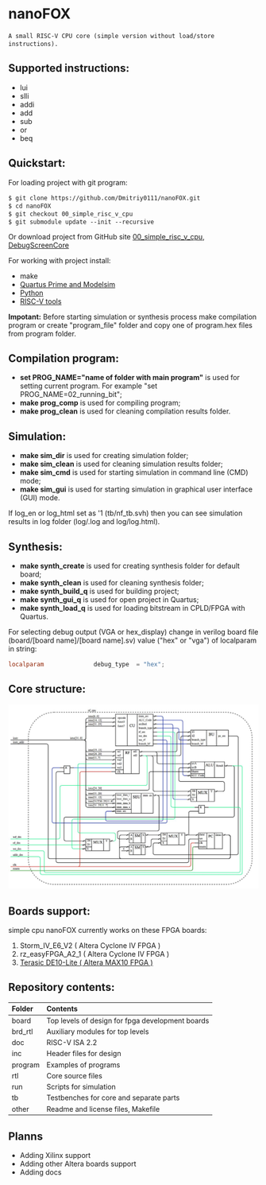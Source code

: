 # **nanoFOX**
    A small RISC-V CPU core (simple version without load/store instructions).
## Supported instructions:
*   lui
*   slli
*   addi
*   add
*   sub
*   or
*   beq

## Quickstart:
For loading project with git program:

    $ git clone https://github.com/Dmitriy0111/nanoFOX.git 
    $ cd nanoFOX 
    $ git checkout 00_simple_risc_v_cpu 
    $ git submodule update --init --recursive 

Or download project from GitHub site <a href="https://github.com/Dmitriy0111/nanoFOX">00_simple_risc_v_cpu</a>, <a href="https://github.com/Dmitriy0111/DebugScreenCore">DebugScreenCore</a>

For working with project install:
*   make
*   <a href="https://www.intel.ru/content/www/ru/ru/software/programmable/quartus-prime/download.html">Quartus Prime and Modelsim</a>
*   <a href="https://www.python.org/downloads/">Python</a>
*   <a href="https://github.com/gnu-mcu-eclipse/riscv-none-gcc/releases">RISC-V tools</a>

**Impotant:** Before starting simulation or synthesis process make compilation program or create "program_file" folder and copy one of program.hex files from program folder.

## Compilation program:
*   **set PROG_NAME="name of folder with main program"** is used for setting current program. For example "set PROG_NAME=02_running_bit";
*   **make prog_comp** is used for compiling program;
*   **make prog_clean** is used for cleaning compilation results folder.

## Simulation:
*   **make sim_dir** is used for creating simulation folder;
*   **make sim_clean** is used for cleaning simulation results folder;
*   **make sim_cmd** is used for starting simulation in command line (CMD) mode;
*   **make sim_gui** is used for starting simulation in graphical user interface (GUI) mode.

If log_en or log_html set as '1 (tb/nf_tb.svh) then you can see simulation results in log folder (log/.log and log/log.html).

## Synthesis:
*   **make synth_create** is used for creating synthesis folder for default board;
*   **make synth_clean** is used for cleaning synthesis folder;
*   **make synth_build_q** is used for building project;
*   **make synth_gui_q** is used for open project in Quartus;
*   **make synth_load_q** is used for loading bitstream in CPLD/FPGA with Quartus.

For selecting debug output (VGA or hex_display) change in verilog board file (board/[board name]/[board name].sv) value ("hex" or "vga") of localparam in string:
```verilog
localparam              debug_type  = "hex";
```

## Core structure:
![cpu_system](doc/cpu_system.jpg)

## Boards support:
simple cpu nanoFOX currently works on these FPGA boards:
<ol>
<li>Storm_IV_E6_V2 ( Altera Cyclone IV FPGA )</li>
<li>rz_easyFPGA_A2_1 ( Altera Cyclone IV FPGA )</li>
<li><a href="https://www.terasic.com.tw/cgi-bin/page/archive.pl?Language=English&CategoryNo=234&No=1021">Terasic DE10-Lite ( Altera MAX10 FPGA )</a></li>
</ol>

## Repository contents:
| Folder        | Contents                                          |
| :------------ | :------------------------------------------------ |
| board         | Top levels of design for fpga development boards  |
| brd_rtl       | Auxiliary modules for top levels                  |
| doc           | RISC-V ISA 2.2                                    |
| inc           | Header files for design                           |
| program       | Examples of programs                              |
| rtl           | Core source files                                 |
| run           | Scripts for simulation                            |
| tb            | Testbenches for core and separate parts           |
| other         | Readme and license files, Makefile                |

## Planns
*   Adding Xilinx support
*   Adding other Altera boards support
*   Adding docs
